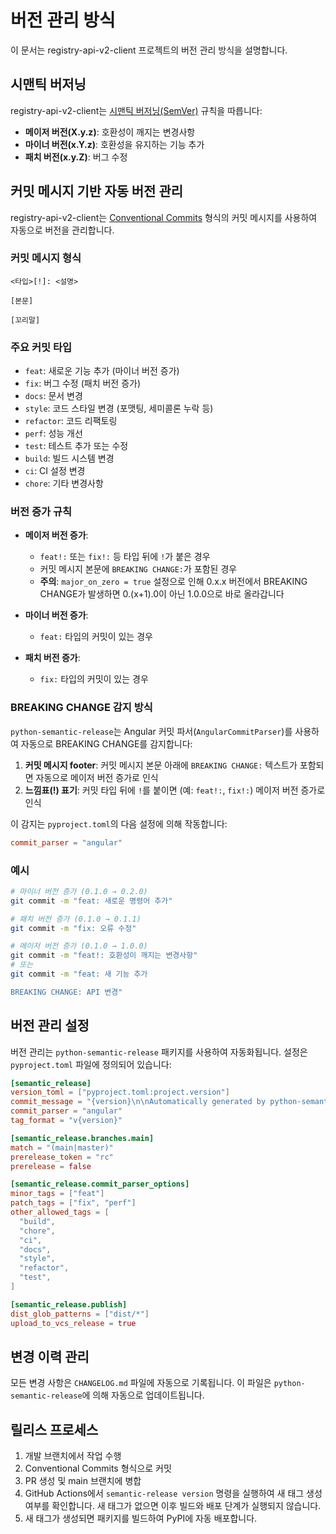 # 버전 관리 방식

이 문서는 registry-api-v2-client 프로젝트의 버전 관리 방식을 설명합니다.

## 시맨틱 버저닝

registry-api-v2-client는 [시맨틱 버저닝(SemVer)](https://semver.org/lang/ko/) 규칙을 따릅니다:

- **메이저 버전(X.y.z)**: 호환성이 깨지는 변경사항
- **마이너 버전(x.Y.z)**: 호환성을 유지하는 기능 추가
- **패치 버전(x.y.Z)**: 버그 수정

## 커밋 메시지 기반 자동 버전 관리

registry-api-v2-client는 [Conventional Commits](https://www.conventionalcommits.org/) 형식의 커밋 메시지를 사용하여 자동으로 버전을 관리합니다.

### 커밋 메시지 형식

```
<타입>[!]: <설명>

[본문]

[꼬리말]
```

### 주요 커밋 타입

- `feat`: 새로운 기능 추가 (마이너 버전 증가)
- `fix`: 버그 수정 (패치 버전 증가)
- `docs`: 문서 변경
- `style`: 코드 스타일 변경 (포맷팅, 세미콜론 누락 등)
- `refactor`: 코드 리팩토링
- `perf`: 성능 개선
- `test`: 테스트 추가 또는 수정
- `build`: 빌드 시스템 변경
- `ci`: CI 설정 변경
- `chore`: 기타 변경사항

### 버전 증가 규칙

- **메이저 버전 증가**: 
  - `feat!:` 또는 `fix!:` 등 타입 뒤에 `!`가 붙은 경우
  - 커밋 메시지 본문에 `BREAKING CHANGE:`가 포함된 경우
  - **주의**: `major_on_zero = true` 설정으로 인해 0.x.x 버전에서 BREAKING CHANGE가 발생하면 0.(x+1).0이 아닌 1.0.0으로 바로 올라갑니다

- **마이너 버전 증가**:
  - `feat:` 타입의 커밋이 있는 경우

- **패치 버전 증가**:
  - `fix:` 타입의 커밋이 있는 경우

### BREAKING CHANGE 감지 방식

`python-semantic-release`는 Angular 커밋 파서(`AngularCommitParser`)를 사용하여 자동으로 BREAKING CHANGE를 감지합니다:

1. **커밋 메시지 footer**: 커밋 메시지 본문 아래에 `BREAKING CHANGE:` 텍스트가 포함되면 자동으로 메이저 버전 증가로 인식
2. **느낌표(!) 표기**: 커밋 타입 뒤에 `!`를 붙이면 (예: `feat!:`, `fix!:`) 메이저 버전 증가로 인식

이 감지는 `pyproject.toml`의 다음 설정에 의해 작동합니다:
```toml
commit_parser = "angular"
```

### 예시

```bash
# 마이너 버전 증가 (0.1.0 → 0.2.0)
git commit -m "feat: 새로운 명령어 추가"

# 패치 버전 증가 (0.1.0 → 0.1.1)
git commit -m "fix: 오류 수정"

# 메이저 버전 증가 (0.1.0 → 1.0.0)
git commit -m "feat!: 호환성이 깨지는 변경사항"
# 또는
git commit -m "feat: 새 기능 추가

BREAKING CHANGE: API 변경"
```

## 버전 관리 설정

버전 관리는 `python-semantic-release` 패키지를 사용하여 자동화됩니다. 설정은 `pyproject.toml` 파일에 정의되어 있습니다:

```toml
[semantic_release]
version_toml = ["pyproject.toml:project.version"]
commit_message = "{version}\n\nAutomatically generated by python-semantic-release"
commit_parser = "angular"
tag_format = "v{version}"

[semantic_release.branches.main]
match = "(main|master)"
prerelease_token = "rc"
prerelease = false

[semantic_release.commit_parser_options]
minor_tags = ["feat"]
patch_tags = ["fix", "perf"]
other_allowed_tags = [
  "build",
  "chore",
  "ci",
  "docs",
  "style",
  "refactor",
  "test",
]

[semantic_release.publish]
dist_glob_patterns = ["dist/*"]
upload_to_vcs_release = true
```

## 변경 이력 관리

모든 변경 사항은 `CHANGELOG.md` 파일에 자동으로 기록됩니다. 이 파일은 `python-semantic-release`에 의해 자동으로 업데이트됩니다.

## 릴리스 프로세스

1. 개발 브랜치에서 작업 수행
2. Conventional Commits 형식으로 커밋
3. PR 생성 및 main 브랜치에 병합
4. GitHub Actions에서 `semantic-release version` 명령을 실행하여 새 태그 생성 여부를 확인합니다. 새 태그가 없으면 이후 빌드와 배포 단계가 실행되지 않습니다.
5. 새 태그가 생성되면 패키지를 빌드하여 PyPI에 자동 배포합니다.